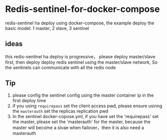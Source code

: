 # Redis-sentinel-for-docker-compose
redis-sentinel ha deploy using docker-compose, the example deploy the basic model: 1 master, 2 slave, 3 sentinel


## ideas
this redis-sentinel ha deploy is progressive， please deploy master/slave first, then deploy deploy redis sentinel using the master/slave network, So the sentinels can communicate  with all the redis node

## Tip
1. please  config the sentinel config using the master container ip in the first deploy time
2. if you using `requirepass` set the client access pwd, please ensure usinng the `masterauth` set the replicas replication pwd
3. In the sentinel docker-copose.yml, if you have set the 'requirepass' set the master, please set the 'masterauth' for the master,
   because the master will become a slvae when failover，then it is also need a masterauth
